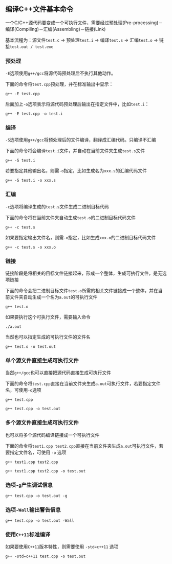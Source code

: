 ## 编译C++文件基本命令

一个C/C++源代码要变成一个可执行文件，需要经过预处理(Pre-processing)－编译(Compiling)－汇编(Assembling)－链接(Link)

基本流程为：源文件`test.c` -> 预处理`test.i` -> 编译`test.s` -> 汇编`test.o` -> 链接`test.out / test.exe`

### 预处理

`-E`选项使用`g++/gcc`将源代码预处理后不执行其他动作。

下面的命令将`test.cpp`预处理，并在标准输出中显示：

`g++ -E test.cpp` 

后面加上`-o`选项表示将源代码预处理后输出在指定文件中，比如`test.i`：

`g++ -E test.cpp -o test.i`

### 编译

`-S`选项使用`g++/gcc`将预处理后的文件编译，翻译成汇编代码。只编译不汇编

下面的命令将会编译`test.i`文件，并自动在当前文件夹生成`test.s`文件

`g++ -S test.i`

若要指定其他输出名，则需`-o`指定，比如生成名为`xxx.s`的汇编代码文件

`g++ -S test.i -o xxx.s`

### 汇编

`-c`选项将编译生成的`test.s`文件生成二进制目标代码

下面的命令将在当前文件夹自动生成`test.o`的二进制目标代码文件

`g++ -c test.s`

如果要指定输出文件名，则需`-o`指定，比如生成`xxx.o`的二进制目标代码文件

`g++ -c test.s -o xxx.o`

### 链接

链接阶段是将相关的目标文件链接起来，形成一个整体，生成可执行文件，是无选项链接

下面的命令会把二进制目标文件`test.o`所需的相关文件链接成一个整体，并在当前文件夹自动生成一个名为`a.out`的可执行文件

`g++ test.o`

如果要执行这个可执行文件，需要输入命令

`./a.out`

当然也可以指定生成的可执行文件的文件名

`g++ test.o -o test.out`

### 单个源文件直接生成可执行文件

当然`g++/gcc`也可以直接把源代码直接生成可执行文件

下面的命令将`test.cpp`直接在当前文件夹生成`a.out`可执行文件，若要指定文件名，可使用`-o`选项

`g++ test.cpp`

`g++ test.cpp -o test.out`

### 多个源文件直接生成可执行文件

也可以将多个源代码编译链接成一个可执行文件

下面的命令将`test1.cpp test2.cpp`直接在当前文件夹生成`a.out`可执行文件，若要指定文件名，可使用 `-o` 选项

`g++ test1.cpp test2.cpp`

`g++ test1.cpp test2.cpp -o test.out`

### 选项`-g`产生调试信息

`g++ test.cpp -o test.out -g`

### 选项`-Wall`输出警告信息

`g++ test.cpp -o test.out -Wall`

### 使用`C++11`标准编译

如果要使用`C++11`版本特性，则需要使用 `-std=c++11` 选项

`g++ -std=c++11 test.cpp -o test.out`
